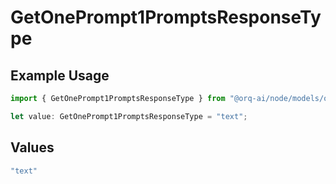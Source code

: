 # GetOnePrompt1PromptsResponseType

## Example Usage

```typescript
import { GetOnePrompt1PromptsResponseType } from "@orq-ai/node/models/operations";

let value: GetOnePrompt1PromptsResponseType = "text";
```

## Values

```typescript
"text"
```